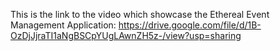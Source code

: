 This is the link to the video which showcase the Ethereal Event Management Application:
https://drive.google.com/file/d/1B-OzDjJjraTI1aNgBSCpYUgLAwnZH5z-/view?usp=sharing 
